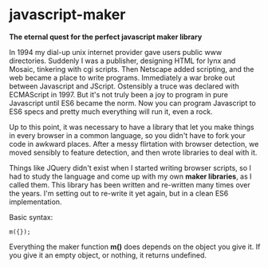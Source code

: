 # javascript-maker
<b>The eternal quest for the perfect javascript maker library</b>

In 1994 my dial-up unix internet provider gave users public www directories. 
Suddenly I was a publisher, designing HTML for lynx and Mosaic, tinkering with cgi scripts.
Then Netscape added scripting, and the web became a place to write programs.
Immediately a war broke out between Javascript and JScript.
Ostensibly a truce was declared with ECMAScript in 1997.
But it's not truly been a joy to program in pure Javascript until ES6 became the norm.
Now you can program Javascript to ES6 specs and pretty much everything will run it, even a rock.

Up to this point, it was necessary to have a library that let you make things in every browser in a common language,
so you didn't have to fork your code in awkward places.
After a messy flirtation with browser detection, we moved sensibly to feature detection, and then wrote libraries to deal with it.

Things like JQuery didn't exist when I started writing browser scripts, 
so I had to study the language and come up with my own **maker libraries**, as I called them.
This library has been written and re-written many times over the years. 
I'm setting out to re-write it yet again, but in a clean ES6 implementation.

Basic syntax:
```
m({});
```
Everything the maker function **m()** does depends on the object you give it. If you give it an empty object, or nothing, it returns undefined.
